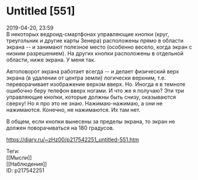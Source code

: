 Untitled [551]
===============

   
 2019-04-20, 23:59   
  В некоторых ведроид-смартфонах управляющие кнопки (круг, треугольник и другие карты Зенера) расположены прямо в области экрана -- и занимают полезное место (особенно весело, когда экран с низким разрешением). На других кнопки расположены в отдельной области, ниже экрана. У меня так.   
   
 Автоповорот экрана работает всегда -- и делает физический верх экрана (в удалении от центра земли) логически верхним, т.е. переворачивает изображение верхом вверх. Но. Иногда я в темноте ошибочно беру телефон вверх ногами. И что же я получаю? Эти три управляющие кнопки, которые должны быть снизу, оказываются сверху! Но я про это не знаю. Нажимаю-нажимаю, а они не нажимаются. Конечно, не нажимаются. Их там нет.   
   
 В общем, если кнопки вынесены за пределы экрана, то экран не должен поворачиваться на 180 градусов.   
    
 <https://diary.ru/~zHz00/p217542251_untitled-551.htm>   
   
 Теги:   
 [[Мысли]]   
 [[Наблюдения]]   
 ID: p217542251